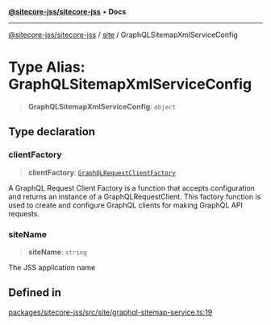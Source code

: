[**@sitecore-jss/sitecore-jss**](../../README.md) • **Docs**

***

[@sitecore-jss/sitecore-jss](../../README.md) / [site](../README.md) / GraphQLSitemapXmlServiceConfig

# Type Alias: GraphQLSitemapXmlServiceConfig

> **GraphQLSitemapXmlServiceConfig**: `object`

## Type declaration

### clientFactory

> **clientFactory**: [`GraphQLRequestClientFactory`](../../index/type-aliases/GraphQLRequestClientFactory.md)

A GraphQL Request Client Factory is a function that accepts configuration and returns an instance of a GraphQLRequestClient.
This factory function is used to create and configure GraphQL clients for making GraphQL API requests.

### siteName

> **siteName**: `string`

The JSS application name

## Defined in

[packages/sitecore-jss/src/site/graphql-sitemap-service.ts:19](https://github.com/Sitecore/jss/blob/094c55edd597950938d3fb9f5f2129848bc3c7cb/packages/sitecore-jss/src/site/graphql-sitemap-service.ts#L19)
